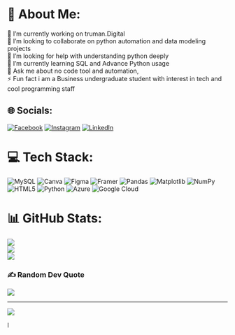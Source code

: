 # 💫 About Me:
🔭 I’m currently working on truman.Digital <br>👯 I’m looking to collaborate on python automation and data modeling projects<br>🤝 I’m looking for help with understanding python deeply<br>🌱 I’m currently learning SQL and Advance Python usage <br>💬 Ask me about no code tool and automation, <br>⚡ Fun fact i am a Business undergraduate student with interest in tech and cool programming staff


## 🌐 Socials:
[![Facebook](https://img.shields.io/badge/Facebook-%231877F2.svg?logo=Facebook&logoColor=white)](https://facebook.com/https://www.facebook.com/skmdtufayelhossain/) [![Instagram](https://img.shields.io/badge/Instagram-%23E4405F.svg?logo=Instagram&logoColor=white)](https://instagram.com/https://www.instagram.com/tufayelhossainn/) [![LinkedIn](https://img.shields.io/badge/LinkedIn-%230077B5.svg?logo=linkedin&logoColor=white)](https://linkedin.com/in/https://www.linkedin.com/in/tufayel-hossain/) 

# 💻 Tech Stack:
![MySQL](https://img.shields.io/badge/mysql-4479A1.svg?style=for-the-badge&logo=mysql&logoColor=white) ![Canva](https://img.shields.io/badge/Canva-%2300C4CC.svg?style=for-the-badge&logo=Canva&logoColor=white) ![Figma](https://img.shields.io/badge/figma-%23F24E1E.svg?style=for-the-badge&logo=figma&logoColor=white) ![Framer](https://img.shields.io/badge/Framer-black?style=for-the-badge&logo=framer&logoColor=blue) ![Pandas](https://img.shields.io/badge/pandas-%23150458.svg?style=for-the-badge&logo=pandas&logoColor=white) ![Matplotlib](https://img.shields.io/badge/Matplotlib-%23ffffff.svg?style=for-the-badge&logo=Matplotlib&logoColor=black) ![NumPy](https://img.shields.io/badge/numpy-%23013243.svg?style=for-the-badge&logo=numpy&logoColor=white) ![HTML5](https://img.shields.io/badge/html5-%23E34F26.svg?style=for-the-badge&logo=html5&logoColor=white) ![Python](https://img.shields.io/badge/python-3670A0?style=for-the-badge&logo=python&logoColor=ffdd54) ![Azure](https://img.shields.io/badge/azure-%230072C6.svg?style=for-the-badge&logo=microsoftazure&logoColor=white) ![Google Cloud](https://img.shields.io/badge/GoogleCloud-%234285F4.svg?style=for-the-badge&logo=google-cloud&logoColor=white)
# 📊 GitHub Stats:
![](https://github-readme-stats.vercel.app/api?username=Tufaye1&theme=dark&hide_border=false&include_all_commits=false&count_private=false)<br/>
![](https://github-readme-streak-stats.herokuapp.com/?user=Tufaye1&theme=dark&hide_border=false)<br/>
![](https://github-readme-stats.vercel.app/api/top-langs/?username=Tufaye1&theme=dark&hide_border=false&include_all_commits=false&count_private=false&layout=compact)

### ✍️ Random Dev Quote
![](https://quotes-github-readme.vercel.app/api?type=horizontal&theme=radical)

---
[![](https://visitcount.itsvg.in/api?id=Tufaye1&icon=10&color=9)](https://visitcount.itsvg.in)

<!-- Proudly created with GPRM ( https://gprm.itsvg.in ) -->l
